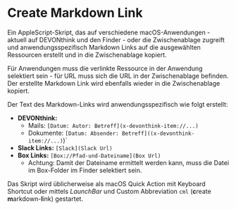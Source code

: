# Create Markdown Link

Ein AppleScript-Skript, das auf verschiedene macOS-Anwendungen - aktuell auf DEVONthink und den Finder - oder die Zwischenablage zugreift und anwendungsspezifisch Markdown Links auf die ausgewählten Ressourcen erstellt und in die Zwischenablage kopiert.

Für Anwendungen muss die verlinkte Ressource in der Anwendung selektiert sein - für URL muss sich die URL in der Zwischenablage befinden. Der erstellte Markdown Link wird ebenfalls wieder in die Zwischenablage kopiert.

Der Text des Markdown-Links wird anwendungsspezifisch wie folgt erstellt:

* **DEVONthink:**
  * Mails: `[Datum: Autor: Betreff](x-devonthink-item://...)`
  * Dokumente: `[Datum: Absender: Betreff]((x-devonthink-item://...)`)\`
* **Slack Links:** `[Slack](Slack Url)`
* **Box Links:** `[Box://Pfad-und-Dateiname](Box Url)`
  * Achtung: Damit der Dateiname ermittelt werden kann, muss die Datei im Box-Folder im Finder selektiert sein.

Das Skript wird üblicherweise als macOS Quick Action mit Keyboard Shortcut oder mittels *LaunchBar* und Custom Abbreviation `cml` (**c**reate **m**arkdown-**l**ink) gestartet.
